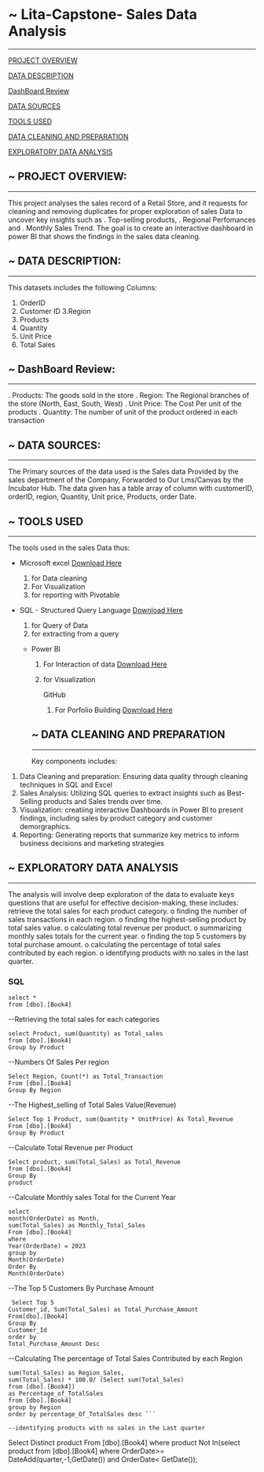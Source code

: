 # ~ Lita-Capstone- Sales Data Analysis
---

[PROJECT OVERVIEW](#PROJECT-OVERVIEW)

[DATA DESCRIPTION](#data-description)

 [DashBoard Review](#DashBoard-Review)

 [DATA SOURCES](data-sources)

 [TOOLS USED](#tools-used)

 [DATA CLEANING AND PREPARATION](#data-cleaning-and-preparation)

 [EXPLORATORY DATA ANALYSIS](#exploratory-data-analysis)
 
## ~ PROJECT OVERVIEW:
---
 This project analyses the sales record of a Retail Store, and it requests for cleaning and removing duplicates for proper exploration of sales Data to uncover key insights such as 
 . Top-selling products, 
 . Regional Perfomances and 
 . Monthly Sales Trend. 
 The goal is to create an interactive dashboard in power BI that shows the findings in the sales data cleaning.

## ~ DATA DESCRIPTION:
---
 This datasets includes the following Columns:
 1. OrderID
 2. Customer ID
 3.Region
 4. Products
 5. Quantity
 6. Unit Price
 7. Total Sales

## ~ DashBoard Review:
---
 . Products: The goods sold in the store
 . Region: The Regional branches of the store  (North, East, South, West) 
 . Unit Price: The Cost Per unit of the products
 . Quantity: The number of unit of the product ordered in each transaction

## ~ DATA SOURCES:
---
 The Primary sources of the data used is the Sales data Provided by the sales department of the Company, Forwarded to Our Lms/Canvas by the Incubator Hub. The data given has a table array of column with customerID, orderID, region, Quantity, Unit price, Products, order Date.

## ~ TOOLS USED
---
 The tools used in the sales Data thus:
 - Microsoft excel [Download Here](https://www.Microsoft.com)
   1. for Data cleaning
   2. For Visualization
   3. for reporting with Pivotable
   
- SQL - Structured Query Language [Download Here](https://www.Microsoft.com)
  1. for Query of Data
  2. for extracting from a query
 
  - Power BI
    1. For Interaction of data [Download Here](https://www.Microsoft.com)
    2. for Visualization
   
       GitHub
       1. For Porfolio Building [Download Here](https://github.com)

      ## ~ DATA CLEANING AND PREPARATION
    ---
     Key components includes:
 1. Data Cleaning and preparation: Ensuring data quality
    through cleaning techniques in SQL and Excel
 2. Sales Analysis: Utilizing SQL queries to 
    extract insights such as Best-Selling products and Sales trends over time.
 3. Visualization: creatiing interactive Dashboards in Power  BI 
    to present findings, including sales by product category and customer demorgraphics.
 4. Reporting: Generating reports that summarize key metrics to 
    inform business decisions and marketing strategies

## ~ EXPLORATORY DATA ANALYSIS
---
The analysis will involve deep exploration of the data to evaluate keys questions 
that are useful for effective decision-making, these includes:
retrieve the total sales for each product category.
 o finding the number of sales transactions in each region.
 o finding the highest-selling product by total sales value.
 o calculating total revenue per product.
 o summarizing monthly sales totals for the current year.
 o finding the top 5 customers by total purchase amount.
 o calculating the percentage of total sales contributed by each region.
 o identifying products with no sales in the last quarter.

### SQL
```
select *
from [dbo].[Book4]
```
--Retrieving the total sales for each categories
```
select Product, sum(Quantity) as Total_sales
from [dbo].[Book4]
Group by Product
```

--Numbers Of Sales Per region
```
Select Region, Count(*) as Total_Transaction
From [dbo].[Book4]
Group By Region
```
--The Highest_selling of Total Sales Value(Revenue)
```
Select Top 1 Product, sum(Quantity * UnitPrice) As Total_Revenue
From [dbo].[Book4]
Group By Product
```
--Calculate Total Revenue per Product
```
Select product, sum(Total_Sales) as Total_Revenue
from [dbo].[Book4]
Group By 
product
```
--Calculate Monthly sales Total for the Current Year
```
select 
month(OrderDate) as Month,
sum(Total_Sales) as Monthly_Total_Sales
From [dbo].[Book4]
where
Year(OrderDate) = 2023
group by
Month(OrderDate)
Order By
Month(OrderDate)
```

--The Top 5 Customers By Purchase Amount
```
 Select Top 5
Customer_id, Sum(Total_Sales) as Total_Purchase_Amount
From[dbo].[Book4]
Group By
Customer_Id
order by
Total_Purchase_Amount Desc
```

--Calculating The percentage of Total Sales Contributed by each Region

```Select Region, 
sum(Total_Sales) as Region_Sales,
sum(Total_Sales) * 100.0/ (Select sum(Total_Sales) 
from [dbo].[Book4])
as Percentage_of_TotalSales
from [dbo].[Book4]
group by Region
order by percentage_Of_TotalSales desc ```

--identifying products with no sales in the Last quarter
```
Select Distinct product
From [dbo].[Book4]
where product Not In(select product
from [dbo].[Book4]
where OrderDate>= DateAdd(quarter,-1,GetDate()) and OrderDate< GetDate()); 
```

       



